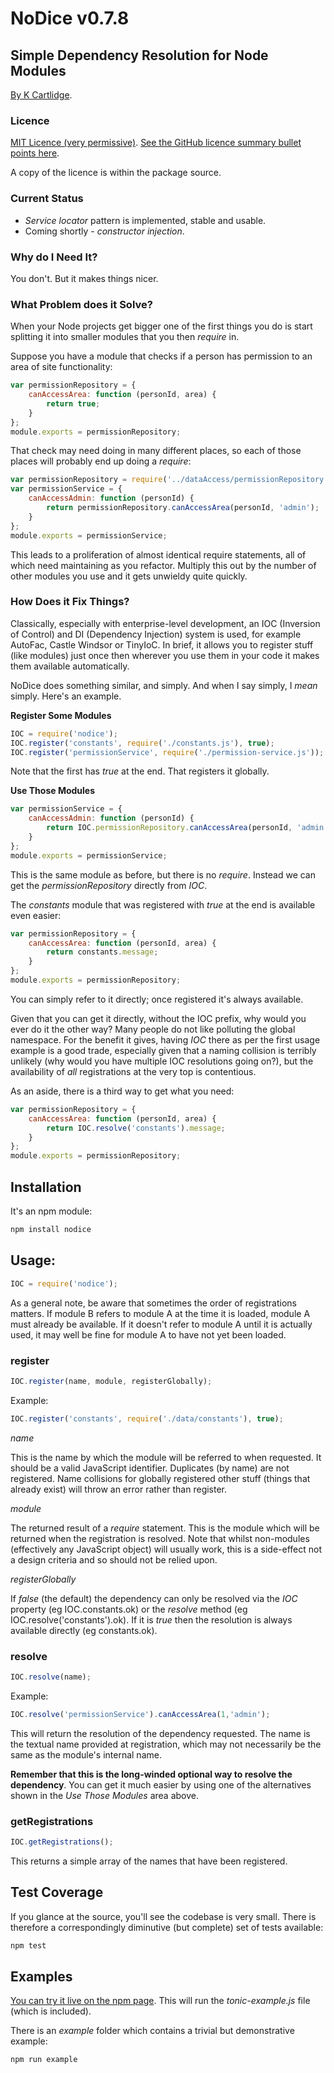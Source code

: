 # NoDice v0.7.8
## Simple Dependency Resolution for Node Modules

[By K Cartlidge](http://www.kcartlidge.com).

### Licence

[MIT Licence (very permissive)](http://opensource.org/licenses/MIT).
[See the GitHub licence summary bullet points here](http://choosealicense.com/licenses/mit/).

A copy of the licence is within the package source.

### Current Status

* *Service locator* pattern is implemented, stable and usable.
* Coming shortly - *constructor injection*.

### Why do I Need It?

You don't. But it makes things nicer.

### What Problem does it Solve?

When your Node projects get bigger one of the first things you do
is start splitting it into smaller modules that you then *require* in.

Suppose you have a module that checks if a person has permission to
an area of site functionality:

``` javascript
var permissionRepository = {
	canAccessArea: function (personId, area) {
		return true;
	}
};
module.exports = permissionRepository;
```

That check may need doing in many different places, so each of those
places will probably end up doing a *require*:

``` javascript
var permissionRepository = require('../dataAccess/permissionRepository.js');
var permissionService = {
	canAccessAdmin: function (personId) {
		return permissionRepository.canAccessArea(personId, 'admin');
	}
};
module.exports = permissionService;
```

This leads to a proliferation of almost identical require statements,
all of which need maintaining as you refactor. Multiply this out by the
number of other modules you use and it gets unwieldy quite quickly.

### How Does it Fix Things?

Classically, especially with enterprise-level development, an IOC
(Inversion of Control) and DI (Dependency Injection) system is used,
for example AutoFac, Castle Windsor or TinyIoC.
In brief, it allows you to register stuff (like modules) just once
then wherever you use them in your code it makes them available
automatically.

NoDice does something similar, and simply. And when I say simply,
I *mean* simply. Here's an example.

**Register Some Modules**

``` javascript
IOC = require('nodice');
IOC.register('constants', require('./constants.js'), true);
IOC.register('permissionService', require('./permission-service.js'));
```

Note that the first has *true* at the end. That registers it globally.

**Use Those Modules**

``` javascript
var permissionService = {
	canAccessAdmin: function (personId) {
		return IOC.permissionRepository.canAccessArea(personId, 'admin');
	}
};
module.exports = permissionService;
```

This is the same module as before, but there is no *require*. Instead
we can get the *permissionRepository* directly from *IOC*.

The *constants* module that was registered with *true* at the end is
available even easier:

``` javascript
var permissionRepository = {
	canAccessArea: function (personId, area) {
		return constants.message;
	}
};
module.exports = permissionRepository;
```

You can simply refer to it directly; once registered it's always
available.

Given that you can get it directly, without the IOC prefix,
why would you ever do it the other way? Many people do not like
polluting the global namespace. For the benefit it gives, having
*IOC* there as per the first usage example is a good trade,
especially given that a naming collision is terribly unlikely
(why would you have multiple IOC resolutions going on?), but the
availability of *all* registrations at the very top is contentious.

As an aside, there is a third way to get what you need:

``` javascript
var permissionRepository = {
	canAccessArea: function (personId, area) {
		return IOC.resolve('constants').message;
	}
};
module.exports = permissionRepository;
```

## Installation

It's an npm module:

``` sh
npm install nodice
```

## Usage:

``` javascript
IOC = require('nodice');
```

As a general note, be aware that sometimes the order of
registrations matters. If module B refers to module A at
the time it is loaded, module A must already be available.
If it doesn't refer to module A until it is actually used,
it may well be fine for module A to have not yet been loaded.

### register

``` javascript
IOC.register(name, module, registerGlobally);
```

Example:

``` javascript
IOC.register('constants', require('./data/constants'), true);
```

*name*

This is the name by which the module will be referred to when
requested. It should be a valid JavaScript identifier.
Duplicates (by name) are not registered.
Name collisions for globally registered other stuff (things that
already exist) will throw an error rather than register.

*module*

The returned result of a *require* statement. This is the module
which will be returned when the registration is resolved.
Note that whilst non-modules (effectively any JavaScript object)
will usually work, this is a side-effect not a design criteria
and so should not be relied upon.

*registerGlobally*

If *false* (the default) the dependency can only be resolved via
the *IOC* property (eg IOC.constants.ok) or the *resolve* method
(eg IOC.resolve('constants').ok). If it is *true* then the resolution
is always available directly (eg constants.ok).

### resolve

``` javascript
IOC.resolve(name);
```

Example:

``` javascript
IOC.resolve('permissionService').canAccessArea(1,'admin');
```

This will return the resolution of the dependency requested.
The name is the textual name provided at registration, which
may not necessarily be the same as the module's internal name.

**Remember that this is the long-winded optional way to resolve
the dependency**. You can get it much easier by using one of the
alternatives shown in the *Use Those Modules* area above.

### getRegistrations

``` javascript
IOC.getRegistrations();
```

This returns a simple array of the names that have been
registered.

## Test Coverage

If you glance at the source, you'll see the codebase is very
small. There is therefore a correspondingly diminutive (but
complete) set of tests available:

``` sh
npm test
```

## Examples

[You can try it live on the npm page](https://www.npmjs.com/package/nodice).
This will run the *tonic-example.js* file (which is included).

There is an *example* folder which contains a trivial but
demonstrative example:

``` sh
npm run example
```
